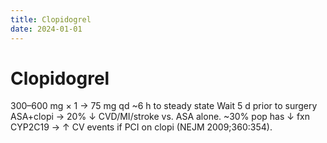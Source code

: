 ```yaml
---
title: Clopidogrel
date: 2024-01-01
---
```

# Clopidogrel

300–600 mg × 1 → 75 mg qd
~6 h to steady state
Wait 5 d prior to surgery
ASA+clopi → 20% ↓ CVD/MI/stroke vs. ASA alone. ~30% pop has ↓ fxn CYP2C19 → ↑ CV events if PCI on clopi (NEJM 2009;360:354).
